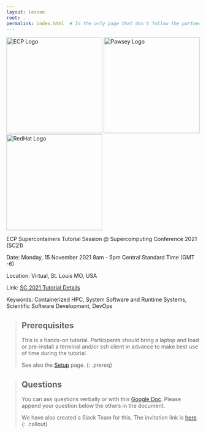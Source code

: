 ```yaml
---
layout: lesson
root: .
permalink: index.html  # Is the only page that don't follow the partner /:path/index.html
---
```



<img src="{{ page.root }}/fig/ecp.jpg" alt="ECP Logo" width="250">
<img src="{{ page.root }}/fig/pawsey.png" alt="Pawsey Logo" width="250">
<img src="{{ page.root }}/fig/redhat.png" alt="RedHat Logo" width="250">


ECP Supercontainers Tutorial Session @ Supercomputing Conference 2021 (SC21)

Date: Monday, 15 November 2021 8am - 5pm Central Standard Time (GMT -6)

Location: Virtual, St. Louis MO, USA

Link: [SC 2021 Tutorial Details](https://sc21.supercomputing.org/presentation/?id=tut114&sess=sess185)

Keywords: Containerized HPC, System Software and Runtime Systems, Scientific Software Development, DevOps


> ## Prerequisites
> 
> This is a hands-on tutorial.  Participants should bring a laptop and load or pre-install a terminal and/or ssh client in advance to make best use of time during the tutorial.  
> 
> See also the [Setup](./setup.html) page.
{: .prereq}


> ## Questions
> 
> You can ask questions verbally or with this [Google Doc](https://docs.google.com/document/d/1zrWRGeDEbokQq03hAHxZzXpNzBSp4YSKJhHiNtjSe1Y/edit?usp=sharing).
> Please append your question below the others in the document.
> 
> We have also created a Slack Team for this.  The invitation link is [here](https://join.slack.com/t/hpc-containers/shared_invite/enQtODI3NzY1NDU4OTk5LTUxOTgyOWJmYjIwOWI5YWU2MzBhZDI3Zjc1YmZmMjAxZjgzYzk4ZWEwNmFlNzlkOWI0MGNlZDNlMTBhYTBlOWY).
{: .callout}

